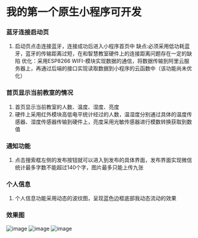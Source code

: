 # 我的第一个原生小程序可开发
### 蓝牙连接启动页
1. 启动页点击连接蓝牙，连接成功后进入小程序首页中
缺点:必须采用低功耗蓝牙，蓝牙的传输距离过短，在和智慧教室硬件上的连接距离问题存在一定的缺陷
优化：采用ESP8266 WIFI-模块实现数据的通信，将数据传输到阿里云服务器上，再通过后端的接口实现读取数据到小程序的云函数中（该功能尚未优化）  
### 首页显示当前教室的情况
1. 首页显示当前教室的人数、温度、湿度、亮度
2. 硬件上采用红外模块高低电平统计经过的人数，温湿度分别通过具体的温度传感器、湿度传感器传输到硬件上，亮度采用光敏传感器进行模数转换获取到数值
### 通知功能
1. 点击搜索框左侧的发布按钮就可以进入到发布的具体界面，发布界面实现微信统计最多字数不能超过140个字，图片最多只能上传九张
### 个人信息
1. 个人信息功能采用动态的波纹图，呈现蓝色边框底部我动态流动的效果
### 效果图
![image](https://github.com/jessalin737/xiaochengxu-Smart-classroom/blob/master/classroom-4.jpg)
![image](https://github.com/jessalin737/xiaochengxu-Smart-classroom/blob/master/classroom-5.png)
![image](https://github.com/jessalin737/xiaochengxu-Smart-classroom/blob/master/classroom-6.png)




